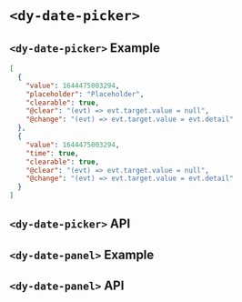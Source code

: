 # `<dy-date-picker>`

## `<dy-date-picker>` Example

<gbp-example name="dy-date-picker" src="https://esm.sh/duoyun-ui/elements/date-picker">

```json
[
  {
    "value": 1644475003294,
    "placeholder": "Placeholder",
    "clearable": true,
    "@clear": "(evt) => evt.target.value = null",
    "@change": "(evt) => evt.target.value = evt.detail"
  },
  {
    "value": 1644475003294,
    "time": true,
    "clearable": true,
    "@clear": "(evt) => evt.target.value = null",
    "@change": "(evt) => evt.target.value = evt.detail"
  }
]
```

</gbp-example>

## `<dy-date-picker>` API

<gbp-api src="/src/elements/date-picker.ts"></gbp-api>

## `<dy-date-panel>` Example

<gbp-example
  name="dy-date-panel"
  props='{"style": "width: 300px;"}'
  src="https://esm.sh/duoyun-ui/elements/date-panel"></gbp-example>

## `<dy-date-panel>` API

<gbp-api src="/src/elements/date-panel.ts"></gbp-api>
